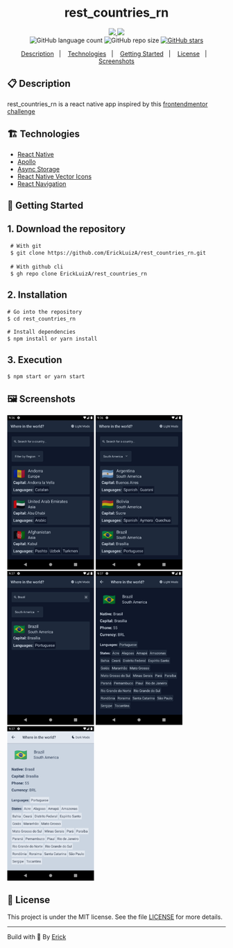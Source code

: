 <h1 align="center"> rest_countries_rn </h1>

<p align="center">
  <a href="https://github.com/ErickLuizA/rest_countries_rn/graphs/commit-activity" alt="Maintenance">
    <img src="https://img.shields.io/badge/Maintained%3F-yes-1EAE72.svg" />
  </a>

  <a href="./LICENSE" alt="License: MIT">
    <img src="https://img.shields.io/badge/License-MIT-1EAE72.svg" />
  </a>

<br/>

<img alt="GitHub language count" src="https://img.shields.io/github/languages/count/ErickLuizA/rest_countries_rn?color=blue">

<img alt="GitHub repo size" src="https://img.shields.io/github/repo-size/ErickLuizA/rest_countries_rn">

<a href="https://github.com/ErickLuizA/rest_countries_rn/stargazers">
  <img alt="GitHub stars" src="https://img.shields.io/github/stars/ErickLuizA/rest_countries_rn?style=social">
</a>

<p align="center">
  <a href="#clipboard-description">Description</a>&nbsp;&nbsp;&nbsp;|&nbsp;&nbsp;&nbsp;
  <a href="#building_construction-technologies">Technologies</a>&nbsp;&nbsp;&nbsp;|&nbsp;&nbsp;&nbsp;
  <a href="#rocket-getting-started">Getting Started</a>&nbsp;&nbsp;&nbsp;|&nbsp;&nbsp;&nbsp;
  <a href="#memo-license">License</a>&nbsp;&nbsp;&nbsp;|&nbsp;&nbsp;&nbsp;
  <a href="#framed_picture-screenshots">Screenshots</a>
</p>

## :clipboard: Description

rest_countries_rn is a react native app inspired by this [frontendmentor challenge](https://www.frontendmentor.io/challenges/rest-countries-api-with-color-theme-switcher-5cacc469fec04111f7b848ca)

## :building_construction: Technologies

- [React Native](https://reactnative.dev/)
- [Apollo](https://www.apollographql.com/docs/)
- [Async Storage](https://react-native-async-storage.github.io/async-storage/docs/install/)
- [React Native Vector Icons](https://github.com/oblador/react-native-vector-icons)
- [React Navigation](https://reactnavigation.org/docs/getting-started)

## :rocket: Getting Started

## 1. Download the repository

```shell
 # With git
 $ git clone https://github.com/ErickLuizA/rest_countries_rn.git

 # With github cli
 $ gh repo clone ErickLuizA/rest_countries_rn
```

## 2. Installation

```shell
# Go into the repository
$ cd rest_countries_rn
```

```shell
# Install dependencies
$ npm install or yarn install
```

## 3. Execution

```shell
$ npm start or yarn start
```

## :framed_picture: Screenshots

<div>
  <img alt="rest_countries_rn screenshot" src="./.github/home.png"  width="200"/>
  <img alt="rest_countries_rn screenshot" src="./.github/filter.png"  width="200"/>
  <img alt="rest_countries_rn screenshot" src="./.github/search.png"  width="200"/>
  <img alt="rest_countries_rn screenshot" src="./.github/details.png"  width="200"/>
  <img alt="rest_countries_rn screenshot" src="./.github/light-theme.png"  width="200"/>
</div>

## :memo: License

This project is under the MIT license. See the file [LICENSE](LICENSE) for more details.

---

Build with 💙 By [Erick](https://www.linkedin.com/in/erick-luiz-47151a1a4/)
